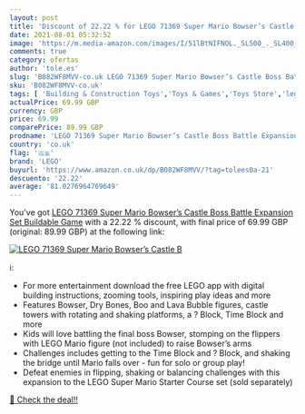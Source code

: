 ```yaml
---
layout: post
title: 'Discount of 22.22 % for LEGO 71369 Super Mario Bowser’s Castle B'
date: 2021-08-01 05:32:52
image: 'https://m.media-amazon.com/images/I/51lBtNIFNOL._SL500_._SL400_.jpg'
comments: true
category: ofertas
author: 'tole.es'
slug: 'B082WF8MVV-co.uk LEGO 71369 Super Mario Bowser’s Castle Boss Battle...'
sku: 'B082WF8MVV-co.uk'
tags: [ 'Building & Construction Toys','Toys & Games','Toys Store','lego', ]
actualPrice: 69.99 GBP
currency: GBP
price: 69.99
comparePrice: 89.99 GBP
prodname: 'LEGO 71369 Super Mario Bowser’s Castle Boss Battle Expansion Set Buildable Game'
country: 'co.uk'
flag: '🇬🇧'
brand: 'LEGO'
buyurl: 'https://www.amazon.co.uk/dp/B082WF8MVV/?tag=tolees0a-21'
descuento: '22.22'
average: '81.0276964769649'
---
```


You've got [LEGO 71369 Super Mario Bowser’s Castle Boss Battle Expansion Set Buildable Game](https://www.amazon.co.uk/dp/B082WF8MVV/?tag=tolees0a-21) with a  22.22 % discount, with final price of 69.99 GBP (original: 89.99 GBP) at the following link:

[![LEGO 71369 Super Mario Bowser’s Castle B](https://m.media-amazon.com/images/I/51lBtNIFNOL._SL500_._SL400_.jpg)](https://www.amazon.co.uk/dp/B082WF8MVV/?tag=tolees0a-21)

ℹ️:

- For more entertainment download the free LEGO app with digital building instructions, zooming tools, inspiring play ideas and more
- Features Bowser, Dry Bones, Boo and Lava Bubble figures, castle towers with rotating and shaking platforms, a ? Block, Time Block and more
- Kids will love battling the final boss Bowser, stomping on the flippers with LEGO Mario figure (not included) to raise Bowser’s arms
- Challenges includes getting to the Time Block and ? Block, and shaking the bridge until Mario falls over - fun for solo or group play!
- Defeat enemies in flipping, shaking or balancing challenges with this expansion to the LEGO Super Mario Starter Course set (sold separately)

[🛒 Check the deal!!](https://www.amazon.co.uk/dp/B082WF8MVV/?tag=tolees0a-21)
